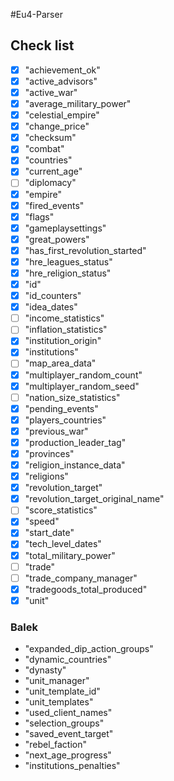 #Eu4-Parser

## Check list
- [x] "achievement_ok"
- [x] "active_advisors"
- [x] "active_war"
- [x] "average_military_power"
- [x] "celestial_empire"
- [x] "change_price"
- [x] "checksum"
- [x] "combat"
- [x] "countries"
- [x] "current_age"
- [ ] "diplomacy"
- [x] "empire"
- [x] "fired_events"
- [x] "flags"
- [x] "gameplaysettings"
- [x] "great_powers"
- [x] "has_first_revolution_started"
- [x] "hre_leagues_status"
- [x] "hre_religion_status"
- [x] "id"
- [x] "id_counters"
- [x] "idea_dates"
- [ ] "income_statistics"
- [ ] "inflation_statistics"
- [x] "institution_origin"
- [x] "institutions"
- [ ] "map_area_data"
- [x] "multiplayer_random_count"
- [x] "multiplayer_random_seed"
- [ ] "nation_size_statistics"
- [x] "pending_events"
- [x] "players_countries"
- [x] "previous_war"
- [x] "production_leader_tag"
- [x] "provinces"
- [x] "religion_instance_data"
- [x] "religions"
- [x] "revolution_target"
- [x] "revolution_target_original_name"
- [ ] "score_statistics"
- [x] "speed"
- [x] "start_date"
- [x] "tech_level_dates"
- [x] "total_military_power"
- [ ] "trade"
- [ ] "trade_company_manager"
- [x] "tradegoods_total_produced"
- [x] "unit"

### Balek
- "expanded_dip_action_groups"
- "dynamic_countries"
- "dynasty"
- "unit_manager"
- "unit_template_id"
- "unit_templates"
- "used_client_names"
- "selection_groups"
- "saved_event_target"
- "rebel_faction"
- "next_age_progress"
- "institutions_penalties"
